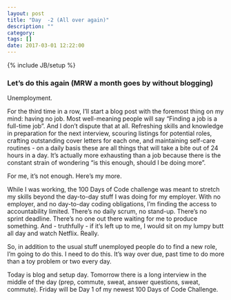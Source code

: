 ```yaml
---
layout: post
title: "Day  -2 (All over again)"
description: ""
category: 
tags: []
date: 2017-03-01 12:22:00
---
```

{% include JB/setup %}

### Let’s do this again (MRW a month goes by without blogging)

Unemployment.

For the third time in a row, I’ll start a blog post with the foremost thing on my mind: having no job.  Most well-meaning people will say “Finding a job is a full-time job”.  And I don’t dispute that at all.  Refreshing skills and knowledge in preparation for the next interview, scouring listings for potential roles, crafting outstanding cover letters for each one, and maintaining self-care routines - on a daily basis these are all things that will take a bite out of 24 hours in a day.  It’s actually more exhausting than a job because there is the constant strain of wondering “is this enough, should I be doing more”.

For me, it’s not enough.  Here’s my more.

While I was working, the 100 Days of Code challenge was meant to stretch my skills beyond the day-to-day stuff I was doing for my employer.  With no employer, and no day-to-day coding obligations, I’m finding the access to accountability limited.  There’s no daily scrum, no stand-up.  There’s no sprint deadline.  There’s no one out there waiting for me to produce something.  And - truthfully - if it’s left up to me, I would sit on my lumpy butt all day and watch Netflix.  Really.

So, in addition to the usual stuff unemployed people do to find a new role, I’m going to do this.  I need to do this.  It’s way over due, past time to do more than a toy problem or two every day.

Today is blog and setup day.  Tomorrow there is a long interview in the middle of the day (prep, commute, sweat, answer questions, sweat, commute).  Friday will be Day 1 of my newest 100 Days of Code Challenge.